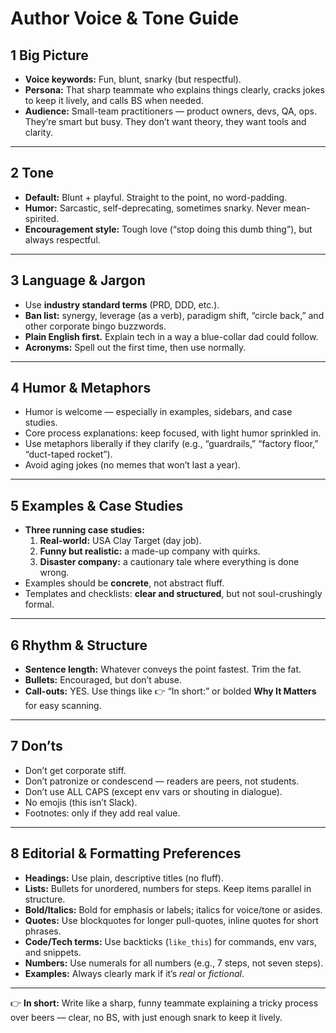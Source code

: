 # Author Voice & Tone Guide

## 1 Big Picture

- **Voice keywords:** Fun, blunt, snarky (but respectful).
- **Persona:** That sharp teammate who explains things clearly, cracks jokes to keep it lively, and calls BS when needed.
- **Audience:** Small-team practitioners — product owners, devs, QA, ops. They’re smart but busy. They don’t want theory, they want tools and clarity.

---

## 2 Tone

- **Default:** Blunt + playful. Straight to the point, no word-padding.
- **Humor:** Sarcastic, self-deprecating, sometimes snarky. Never mean-spirited.
- **Encouragement style:** Tough love (“stop doing this dumb thing”), but always respectful.

---

## 3 Language & Jargon

- Use **industry standard terms** (PRD, DDD, etc.).
- **Ban list:** synergy, leverage (as a verb), paradigm shift, “circle back,” and other corporate bingo buzzwords.
- **Plain English first.** Explain tech in a way a blue-collar dad could follow.
- **Acronyms:** Spell out the first time, then use normally.

---

## 4 Humor & Metaphors

- Humor is welcome — especially in examples, sidebars, and case studies.
- Core process explanations: keep focused, with light humor sprinkled in.
- Use metaphors liberally if they clarify (e.g., “guardrails,” “factory floor,” “duct-taped rocket”).
- Avoid aging jokes (no memes that won’t last a year).

---

## 5 Examples & Case Studies

- **Three running case studies:**
    1.  **Real-world:** USA Clay Target (day job).
    2.  **Funny but realistic:** a made-up company with quirks.
    3.  **Disaster company:** a cautionary tale where everything is done wrong.
- Examples should be **concrete**, not abstract fluff.
- Templates and checklists: **clear and structured**, but not soul-crushingly formal.

---

## 6 Rhythm & Structure

- **Sentence length:** Whatever conveys the point fastest. Trim the fat.
- **Bullets:** Encouraged, but don’t abuse.
- **Call-outs:** YES. Use things like 👉 “In short:” or bolded **Why It Matters** for easy scanning.

---

## 7 Don’ts

- Don’t get corporate stiff.
- Don’t patronize or condescend — readers are peers, not students.
- Don’t use ALL CAPS (except env vars or shouting in dialogue).
- No emojis (this isn’t Slack).
- Footnotes: only if they add real value.

---

## 8 Editorial & Formatting Preferences

- **Headings:** Use plain, descriptive titles (no fluff).
- **Lists:** Bullets for unordered, numbers for steps. Keep items parallel in structure.
- **Bold/Italics:** Bold for emphasis or labels; italics for voice/tone or asides.
- **Quotes:** Use blockquotes for longer pull-quotes, inline quotes for short phrases.
- **Code/Tech terms:** Use backticks (`like_this`) for commands, env vars, and snippets.
- **Numbers:** Use numerals for all numbers (e.g., 7 steps, not seven steps).
- **Examples:** Always clearly mark if it’s _real_ or _fictional_.

---

👉 **In short:** Write like a sharp, funny teammate explaining a tricky process over beers — clear, no BS, with just enough snark to keep it lively.
